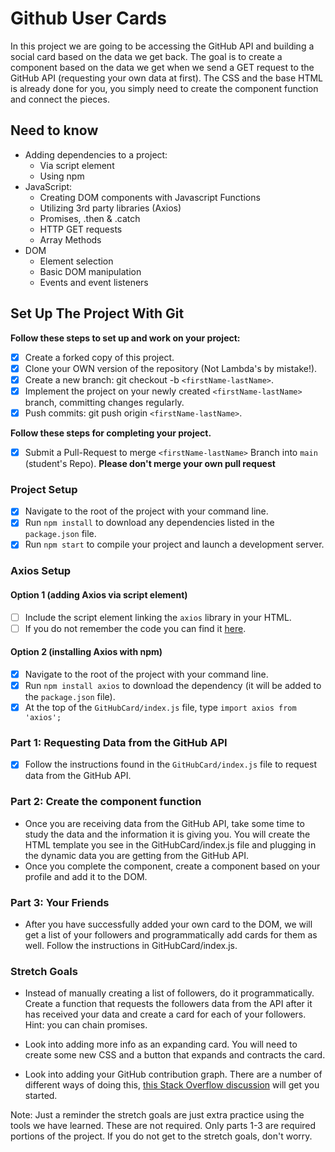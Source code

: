 # Github User Cards

In this project we are going to be accessing the GitHub API and building a
social card based on the data we get back. The goal is to create a component
based on the data we get when we send a GET request to the GitHub API
(requesting your own data at first). The CSS and the base HTML is already done
for you, you simply need to create the component function and connect the
pieces.

## Need to know

- Adding dependencies to a project:
  - Via script element
  - Using npm
- JavaScript:
  - Creating DOM components with Javascript Functions
  - Utilizing 3rd party libraries (Axios)
  - Promises, .then & .catch
  - HTTP GET requests
  - Array Methods
- DOM
  - Element selection
  - Basic DOM manipulation
  - Events and event listeners

## Set Up The Project With Git

**Follow these steps to set up and work on your project:**

- [x] Create a forked copy of this project.
- [x] Clone your OWN version of the repository (Not Lambda's by mistake!).
- [x] Create a new branch: git checkout -b `<firstName-lastName>`.
- [x] Implement the project on your newly created `<firstName-lastName>` branch,
      committing changes regularly.
- [x] Push commits: git push origin `<firstName-lastName>`.

**Follow these steps for completing your project.**

- [x] Submit a Pull-Request to merge `<firstName-lastName>` Branch into `main`
      (student's Repo). **Please don't merge your own pull request**

### Project Setup

- [x] Navigate to the root of the project with your command line.
- [x] Run `npm install` to download any dependencies listed in the
      `package.json` file.
- [x] Run `npm start` to compile your project and launch a development server.

### Axios Setup

#### Option 1 (adding Axios via script element)

- [ ] Include the script element linking the `axios` library in your HTML.
- [ ] If you do not remember the code you can find it
      [here](https://github.com/axios/axios).

#### Option 2 (installing Axios with npm)

- [x] Navigate to the root of the project with your command line.
- [x] Run `npm install axios` to download the dependency (it will be added to
      the `package.json` file).
- [x] At the top of the `GitHubCard/index.js` file, type
      `import axios from 'axios';`

### Part 1: Requesting Data from the GitHub API

- [x] Follow the instructions found in the `GitHubCard/index.js` file to request
      data from the GitHub API.

### Part 2: Create the component function

- Once you are receiving data from the GitHub API, take some time to study the
  data and the information it is giving you. You will create the HTML template
  you see in the GitHubCard/index.js file and plugging in the dynamic data you
  are getting from the GitHub API.
- Once you complete the component, create a component based on your profile and
  add it to the DOM.

### Part 3: Your Friends

- After you have successfully added your own card to the DOM, we will get a list
  of your followers and programmatically add cards for them as well. Follow the
  instructions in GitHubCard/index.js.

### Stretch Goals

- Instead of manually creating a list of followers, do it programmatically.
  Create a function that requests the followers data from the API after it has
  received your data and create a card for each of your followers. Hint: you can
  chain promises.

- Look into adding more info as an expanding card. You will need to create some
  new CSS and a button that expands and contracts the card.

- Look into adding your GitHub contribution graph. There are a number of
  different ways of doing this,
  [this Stack Overflow discussion](https://stackoverflow.com/questions/34516592/embed-github-contributions-graph-in-website)
  will get you started.

Note: Just a reminder the stretch goals are just extra practice using the tools
we have learned. These are not required. Only parts 1-3 are required portions of
the project. If you do not get to the stretch goals, don't worry.
